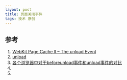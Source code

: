 ```yaml
---
layout: post
title: 页面关闭事件
tags: 技术 原创
---
```




## 参考
1. [WebKit Page Cache II – The unload Event](https://webkit.org/blog/516/webkit-page-cache-ii-the-unload-event/)
2. [unload](https://developer.mozilla.org/zh-CN/docs/Web/Events/unload)
3. [各个浏览器中对于beforeunload事件和unload事件的对比](https://sinaad.github.io/xfe/2016/06/29/beforeunlod-vs-unload/)
4. []()
5. []()
